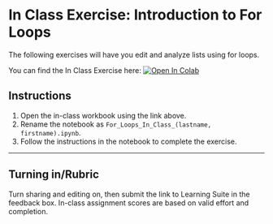 # In Class Exercise: Introduction to For Loops

The following exercises will have you edit and analyze lists using for loops. 

You can find the In Class Exercise here:
<a href="https://colab.research.google.com/github/byu-cce270/content/blob/main/docs/unit2/02_for_loops_into_functions/For_Loops_In_Class.ipynb" target="_blank"><img src="https://colab.research.google.com/assets/colab-badge.svg" alt="Open In Colab"/></a>

## Instructions
1. Open the in-class workbook using the link above.
2. Rename the notebook as `For_Loops_In_Class_(lastname, firstname).ipynb`.
2. Follow the instructions in the notebook to complete the exercise.

---

## Turning in/Rubric
Turn sharing and editing on, then submit the link to Learning Suite in the feedback box. In-class assignment scores are based on valid effort and completion.
